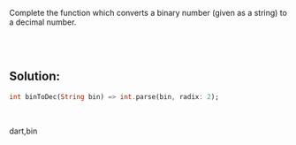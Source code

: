 Complete the function which converts a binary number (given as a string) to a decimal number.


<br><br>

## Solution:

```dart
int binToDec(String bin) => int.parse(bin, radix: 2);
```


<br>

<tag>dart,bin<tag>